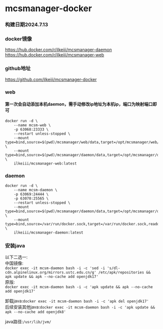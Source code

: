 # mcsmanager-docker

### 构建日期2024.7.13

### docker镜像
https://hub.docker.com/r/ilkeiii/mcsmanager-daemon   
https://hub.docker.com/r/ilkeiii/mcsmanager-web
### github地址
https://github.com/ilkeiii/mcsmanager-docker


### web
#### 第一次会自动添加本机daemon，需手动修改ip地址为本机ip，端口为映射端口即可
```
docker run -d \
    --name mcsm-web \
    -p 63068:23333 \
    --restart unless-stopped \
    --mount type=bind,source=$(pwd)/mcsmanager/web/data,target=/opt/mcsmanager/web/data \
    --mount type=bind,source=$(pwd)/mcsmanager/daemon/data,target=/opt/mcsmanager/daemon/data \
    ilkeiii/mcsmanager-web:latest
```
### daemon

```
docker run -d \
    --name mcsm-daemon \
    -p 63069:24444 \
    -p 63070:25565 \
    --restart unless-stopped \
    --mount type=bind,source=$(pwd)/mcsmanager/daemon/data,target=/opt/mcsmanager/daemon/data \
    --mount type=bind,source=/var/run/docker.sock,target=/var/run/docker.sock,readonly \
    ilkeiii/mcsmanager-daemon:latest
```


### 安装java 
以下二选一:   
中国镜像:   
```docker exec -it mcsm-daemon bash -i -c 'sed -i 's/dl-cdn.alpinelinux.org/mirrors.ustc.edu.cn/g' /etc/apk/repositories && apk update && apk --no-cache add openjdk17'```   
原版:   
```docker exec -it mcsm-daemon bash -i -c 'apk update && apk --no-cache add openjdk17'```   

卸载java:```docker exec -it mcsm-daemon bash -i -c 'apk del openjdk17'```   
后续安装其他java:```docker exec -it mcsm-daemon bash -i -c 'apk update && apk --no-cache add openjdk8'```   

java路径:```/usr/lib/jvm/```